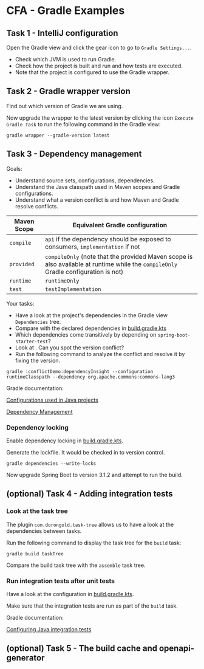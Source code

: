 # CFA - Gradle Examples

## Task 1 - IntelliJ configuration

Open the Gradle view and click the gear icon to go to `Gradle Settings...`.

* Check which JVM is used to run Gradle.
* Check how the project is built and run and how tests are executed.
* Note that the project is configured to use the Gradle wrapper.

## Task 2 - Gradle wrapper version

Find out which version of Gradle we are using.

Now upgrade the wrapper to the latest version by clicking the icon `Execute Gradle Task` to run the following command in the Gradle view:
```
gradle wrapper --gradle-version latest
```


## Task 3 - Dependency management

Goals:
* Understand source sets, configurations, dependencies.
* Understand the Java classpath used in Maven scopes and Gradle configurations.
* Understand what a version conflict is and how Maven and Gradle resolve conflicts.

| Maven Scope | Equivalent Gradle configuration                                                                                                     |
|-------------|-------------------------------------------------------------------------------------------------------------------------------------|
| `compile`   | `api` if the dependency should be exposed to consumers, `implementation` if not                                                     |
| `provided`  | `compileOnly` (note that the provided Maven scope is also available at runtime while the `compileOnly` Gradle configuration is not) |
| `runtime`   | `runtimeOnly`                                                                                                                       |
| `test`      | `testImplementation`                                                                                                                |

Your tasks:

* Have a look at the project's dependencies in the Gradle view `Dependencies` tree. 
* Compare with the declared dependencies in [build.gradle.kts](build.gradle.kts)
* Which dependencies come transitively by depending on `spring-boot-starter-test`?
* Look at [](conflictDemo/build.gradle.kts). Can you spot the version conflict?
* Run the following command to analyze the conflict and resolve it by fixing the version.

```
gradle :conflictDemo:dependencyInsight --configuration runtimeClasspath --dependency org.apache.commons:commons-lang3
```

Gradle documentation:

[Configurations used in Java projects](https://docs.gradle.org/current/userguide/java_plugin.html#tab:configurations)

[Dependency Management](https://docs.gradle.org/current/userguide/core_dependency_management.html)

### Dependency locking

Enable dependency locking in [build.gradle.kts](build.gradle.kts).

Generate the lockfile. It would be checked in to version control.

```
gradle dependencies --write-locks
```

Now upgrade Spring Boot to version 3.1.2 and attempt to run the build.


## (optional) Task 4 - Adding integration tests

### Look at the task tree

The plugin `com.dorongold.task-tree` allows us to have a look at the dependencies between tasks.

Run the following command to display the task tree for the `build` task:

```
gradle build taskTree
```

Compare the build task tree with the `assemble` task tree.

### Run integration tests after unit tests

Have a look at the configuration in [build.gradle.kts](build.gradle.kts).

Make sure that the integration tests are run as part of the `build` task.

Gradle documentation:

[Configuring Java integration tests](https://docs.gradle.org/current/userguide/java_testing.html#sec:configuring_java_integration_tests)


## (optional) Task 5 - The build cache and openapi-generator

